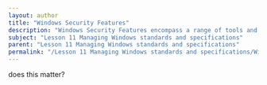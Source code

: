 ```yaml
---
layout: author
title: "Windows Security Features"
description: "Windows Security Features encompass a range of tools and technologies designed to protect Windows operating systems and user data from threats. Key components include Windows Defender Antivirus, firewall settings, device encryption methods such as BitLocker, and user account control (UAC) which helps prevent unauthorized changes. Additionally, features like Windows Hello for biometrics and Security Baselines guide organizations in configuring security settings based on best practices. Understanding and implementing these security features is essential for maintaining a secure Windows environment and protecting against malware, unauthorized access, and data breaches."
subject: "Lesson 11 Managing Windows standards and specifications"
parent: "Lesson 11 Managing Windows standards and specifications"
permalink: "/Lesson 11 Managing Windows standards and specifications/Windows Security Features/"
---
```


does this matter?
